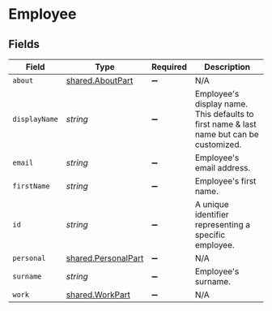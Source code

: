 # Employee


## Fields

| Field                                                                                   | Type                                                                                    | Required                                                                                | Description                                                                             |
| --------------------------------------------------------------------------------------- | --------------------------------------------------------------------------------------- | --------------------------------------------------------------------------------------- | --------------------------------------------------------------------------------------- |
| `about`                                                                                 | [shared.AboutPart](../../models/shared/aboutpart.md)                                    | :heavy_minus_sign:                                                                      | N/A                                                                                     |
| `displayName`                                                                           | *string*                                                                                | :heavy_minus_sign:                                                                      | Employee's display name. This defaults to first name & last name but can be customized. |
| `email`                                                                                 | *string*                                                                                | :heavy_minus_sign:                                                                      | Employee's email address.                                                               |
| `firstName`                                                                             | *string*                                                                                | :heavy_minus_sign:                                                                      | Employee's first name.                                                                  |
| `id`                                                                                    | *string*                                                                                | :heavy_minus_sign:                                                                      | A unique identifier representing a specific employee.                                   |
| `personal`                                                                              | [shared.PersonalPart](../../models/shared/personalpart.md)                              | :heavy_minus_sign:                                                                      | N/A                                                                                     |
| `surname`                                                                               | *string*                                                                                | :heavy_minus_sign:                                                                      | Employee's surname.                                                                     |
| `work`                                                                                  | [shared.WorkPart](../../models/shared/workpart.md)                                      | :heavy_minus_sign:                                                                      | N/A                                                                                     |